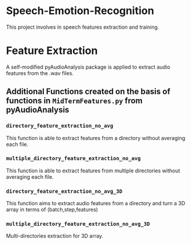 # Speech-Emotion-Recognition
This project involves in speech features extraction and training.


# Feature Extraction
A self-modified pyAudioAnalysis package is applied to extract audio features from the .wav files.

## Additional Functions created on the basis of functions in `MidTermFeatures.py` from pyAudioAnalysis

### `directory_feature_extraction_no_avg`
This function is able to extract features from a directory without averaging each file.

### `multiple_directory_feature_extraction_no_avg`
This function is able to extract features from multiple directories without averaging each file. 

### `directory_feature_extraction_no_avg_3D`
This function aims to extract audio features from a directory and turn a 3D array in terms of  (batch,step,features)

### `multiple_directory_feature_extraction_no_avg_3D`
Multi-directories extraction for 3D array.

